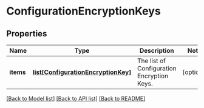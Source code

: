# ConfigurationEncryptionKeys

## Properties
Name | Type | Description | Notes
------------ | ------------- | ------------- | -------------
**items** | [**list[ConfigurationEncryptionKey]**](ConfigurationEncryptionKey.md) | The list of Configuration Encryption Keys. | [optional] 

[[Back to Model list]](../README.md#documentation-for-models) [[Back to API list]](../README.md#documentation-for-api-endpoints) [[Back to README]](../README.md)


